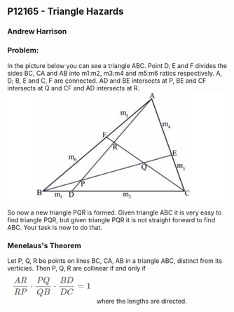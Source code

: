 ## P12165 - Triangle Hazards
### Andrew Harrison

### Problem:
In the picture below you can see a triangle ABC. Point D, E and F divides the sides BC, CA and AB
into m1:m2, m3:m4 and m5:m6 ratios respectively. A, D; B, E and C, F are connected. AD and BE
intersects at P, BE and CF intersects at Q and CF and AD intersects at R.
<img src="https://github.com/ACHarrison32/4883-PT-Harrison/blob/main/Assignments/Presentation/Triangle.PNG" width="500">

So now a new triangle PQR is formed. Given triangle ABC it is very easy to find triangle PQR,
but given triangle PQR it is not straight forward to find ABC. Your task is now to do that.

### Menelaus's Theorem
Let P, Q, R be points on lines BC, CA, AB in a triangle ABC, distinct from its verticies. 
Then P, Q, R are collinear if and only if  <img src="https://github.com/ACHarrison32/4883-PT-Harrison/blob/main/Assignments/Presentation/Menelaus.PNG" width="200">
where the lengths are directed.
